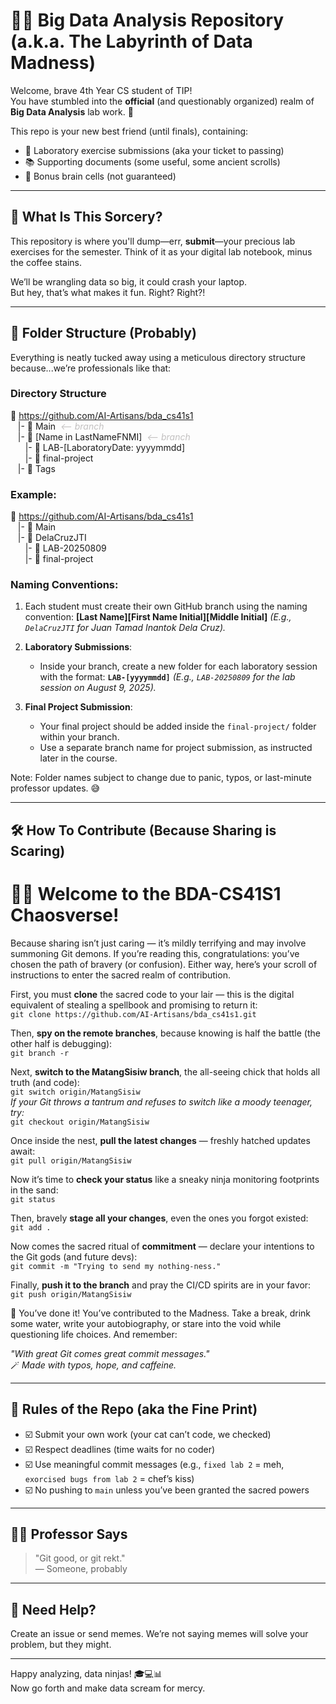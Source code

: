 # 🧠💾 Big Data Analysis Repository (a.k.a. The Labyrinth of Data Madness)

Welcome, brave 4th Year CS student of TIP!  
You have stumbled into the **official** (and questionably organized) realm of **Big Data Analysis** lab work. 🎉

This repo is your new best friend (until finals), containing:

- 📁 Laboratory exercise submissions (aka your ticket to passing)
- 📚 Supporting documents (some useful, some ancient scrolls)
- 🧪 Bonus brain cells (not guaranteed)

---

## 🧪 What Is This Sorcery?

This repository is where you'll dump—err, **submit**—your precious lab exercises for the semester. Think of it as your digital lab notebook, minus the coffee stains.

We’ll be wrangling data so big, it could crash your laptop.  
But hey, that’s what makes it fun. Right? Right?!

---

## 📂 Folder Structure (Probably)

Everything is neatly tucked away using a meticulous directory structure because...we’re professionals like that:

### Directory Structure
📂 https://github.com/AI-Artisans/bda_cs41s1 <br>
&nbsp;&nbsp;&nbsp;|- 📂 Main&nbsp;&nbsp;<span style="color:#C2C0C0"><i>&lt;-- branch</i></span><br>
&nbsp;&nbsp;&nbsp;|- 📂 [Name in LastNameFNMI]&nbsp;&nbsp;<span style="color:#C2C0C0"><i>&lt;-- branch</i></span><br>
&nbsp;&nbsp;&nbsp;&nbsp;&nbsp;&nbsp;|- 📂 LAB-[LaboratoryDate: yyyymmdd]<br>
&nbsp;&nbsp;&nbsp;&nbsp;&nbsp;&nbsp;|- 📂 final-project<br>
&nbsp;&nbsp;&nbsp;|- 📂 Tags<br>

### Example:
📂 https://github.com/AI-Artisans/bda_cs41s1 <br>
&nbsp;&nbsp;&nbsp;|- 📂 Main<br>
&nbsp;&nbsp;&nbsp;|- 📂 DelaCruzJTI<br>
&nbsp;&nbsp;&nbsp;&nbsp;&nbsp;&nbsp;|- 📂 LAB-20250809<br>
&nbsp;&nbsp;&nbsp;&nbsp;&nbsp;&nbsp;|- 📂 final-project<br>

### Naming Conventions:
1. Each student must create their own GitHub branch using the naming convention:
   **[Last Name][First Name Initial][Middle Initial]**
   _(E.g., `DelaCruzJTI` for Juan Tamad Inantok Dela Cruz)._

2. **Laboratory Submissions**:
   - Inside your branch, create a new folder for each laboratory session with the format:
     **`LAB-[yyyymmdd]`**
     _(E.g., `LAB-20250809` for the lab session on August 9, 2025)._

3. **Final Project Submission**:
   - Your final project should be added inside the `final-project/` folder within your branch. 
   - Use a separate branch name for project submission, as instructed later in the course.

Note: Folder names subject to change due to panic, typos, or last-minute professor updates. 😅

---

## 🛠️ How To Contribute (Because Sharing is Scaring)

# 🧙‍♂️ Welcome to the BDA-CS41S1 Chaosverse!  

Because sharing isn’t just caring — it’s mildly terrifying and may involve summoning Git demons. If you’re reading this, congratulations: you’ve chosen the path of bravery (or confusion). Either way, here’s your scroll of instructions to enter the sacred realm of contribution.

First, you must **clone** the sacred code to your lair — this is the digital equivalent of stealing a spellbook and promising to return it:  
`git clone https://github.com/AI-Artisans/bda_cs41s1.git`

Then, **spy on the remote branches**, because knowing is half the battle (the other half is debugging):  
`git branch -r`

Next, **switch to the MatangSisiw branch**, the all-seeing chick that holds all truth (and code):  
`git switch origin/MatangSisiw`  
*If your Git throws a tantrum and refuses to switch like a moody teenager, try:*  
`git checkout origin/MatangSisiw`

Once inside the nest, **pull the latest changes** — freshly hatched updates await:  
`git pull origin/MatangSisiw`

Now it’s time to **check your status** like a sneaky ninja monitoring footprints in the sand:  
`git status`

Then, bravely **stage all your changes**, even the ones you forgot existed:  
`git add .`

Now comes the sacred ritual of **commitment** — declare your intentions to the Git gods (and future devs):  
`git commit -m "Trying to send my nothing-ness."`

Finally, **push it to the branch** and pray the CI/CD spirits are in your favor:  
`git push origin/MatangSisiw`

🎉 You’ve done it! You’ve contributed to the Madness. Take a break, drink some water, write your autobiography, or stare into the void while questioning life choices. And remember:

_"With great Git comes great commit messages."_  
🪄 *Made with typos, hope, and caffeine.*

---

## 📜 Rules of the Repo (aka the Fine Print)

- ☑️ Submit your own work (your cat can’t code, we checked)
- ☑️ Respect deadlines (time waits for no coder)
- ☑️ Use meaningful commit messages (e.g., `fixed lab 2` = meh, `exorcised bugs from lab 2` = chef’s kiss)
- ☑️ No pushing to `main` unless you’ve been granted the sacred powers

---

## 👩‍🏫 Professor Says

> "Git good, or git rekt."  
> — Someone, probably

---

## 🧠 Need Help?

Create an issue or send memes. We’re not saying memes will solve your problem, but they might.

---

Happy analyzing, data ninjas! 🎓💻📊  
Now go forth and make data scream for mercy.
